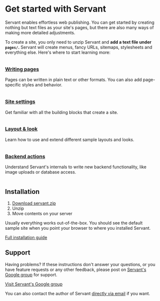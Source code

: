 
# Get started with Servant

Servant enables effortless web publishing. You can get started by creating nothing but text files as your site's pages, but there are also many ways of making more detailed adjustments.

To create a site, you only need to unzip Servant and **add a text file under `pages/`.** Servant will create menus, fancy URLs, sitemaps, stylesheets and everything else. Here's where to start learning more:



<div class="column six">
	<h3 class="reset-bottom"><a href="pages">Writing pages</a></h3>
	<p class="squeeze-top">Pages can be written in plain text or other formats. You can also add page-specific styles and behavior.</p>
</div>
<div class="column six last">
	<h3 class="reset-bottom"><a href="site-settings">Site settings</a></h3>
	<p class="squeeze-top">Get familiar with all the building blocks that create a site.</p>
</div>
<div class="clear"></div>

<div class="column six">
	<h3 class="reset-bottom"><a href="look">Layout &amp; look</a></h3>
	<p class="squeeze-top">Learn how to use and extend different sample layouts and looks.</p>
</div>
<div class="column six last">
	<h3 class="reset-bottom"><a href="backend-actions">Backend actions</a></h3>
	<p class="squeeze-top">Understand Servant's internals to write new backend functionality, like image uploads or database access.</p>
</div>
<div class="clear"></div>



## Installation

1. [Download servant.zip](https://bitbucket.org/Eiskis/servant/get/default.zip)
2. Unzip
3. Move contents on your server

Usually everything works out-of-the-box. You should see the default sample site when you point your browser to where you installed Servant.

<a href="installation" class="button">Full installation guide</a>



## Support

Having problems? If these instructions don't answer your questions, or you have feature requests or any other feedback, please post on <a href="https://groups.google.com/forum/?fromgroups#!forum/servantweb">Servant's Google group</a> for support.

<a href="https://groups.google.com/forum/?fromgroups#!forum/servantweb" class="button magenta">Visit Servant's Google group</a>

You can also contact the author of Servant <a href="mailto:eiskis@gmail.com">directly via email</a> if you want.
